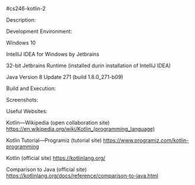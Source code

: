 #cs246-kotlin-2

Description:


Development Environment:

Windows 10

IntelliJ IDEA for Windows by Jetbrains

32-bit Jetbrains Runtime (installed durin installation of IntelliJ IDEA)

Java Version 8 Update 271 (build 1.8.0_271-b09)

Build and Execution:

Screenshots:

Useful Websites:

Kotlin—Wikipedia (open collaboration site) https://en.wikipedia.org/wiki/Kotlin_(programming_language)

Kotlin Tutorial—Programiz (tutorial site) https://www.programiz.com/kotlin-programming

Kotlin (official site) https://kotlinlang.org/

Comparison to Java (official site) https://kotlinlang.org/docs/reference/comparison-to-java.html
